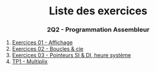 <h1 align="Center">Liste des exercices</h1>
<h3 align="Center">2Q2 - Programmation Assembleur</h3>

1. [Exercices 01 - Affichage](./Semaine01/readme.md)
2. [Exercices 02 - Boucles & cie](./Semaine03/readme.md)
3. [Exercices 03 - Pointeurs SI & DI, heure système](./Semaine03/readme.md)
4. [TP1 - Multiplix](./Travaux%20Pratiques/TP1%20-%20Multiplix/readme.md)
